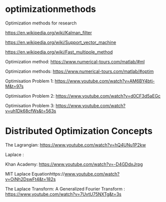 # optimizationmethods
Optimization methods for research

https://en.wikipedia.org/wiki/Kalman_filter

https://en.wikipedia.org/wiki/Support_vector_machine

https://en.wikipedia.org/wiki/Fast_multipole_method

Optimization method: https://www.numerical-tours.com/matlab/#ml

Optimization methods: https://www.numerical-tours.com/matlab/#optim

Optimisation Problem 1: https://www.youtube.com/watch?v=AM6BY4btj-M&t=97s

Optimisation Problem 2: https://www.youtube.com/watch?v=d0CF3d5aEGc

Optimisation Problem 3: https://www.youtube.com/watch?v=uh1Dk68cfWs&t=563s

<h1>Distributed Optimization Concepts</h1>

The Lagrangian: https://www.youtube.com/watch?v=hQ4UNu1P2kw

Laplace : 

Khan Academy: https://www.youtube.com/watch?v=-D4GDdxJrpg

MIT Laplace Equationhttps://www.youtube.com/watch?v=OiNh2DswFt4&t=182s

The Laplace Transform: A Generalized Fourier Transform : https://www.youtube.com/watch?v=7UvtU75NXTg&t=3s

